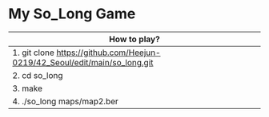 # My So_Long Game

|How to play?|
|---|
|1. git clone https://github.com/Heejun-0219/42_Seoul/edit/main/so_long.git|
|2. cd so_long|
|3. make|
|4. ./so_long maps/map2.ber|
